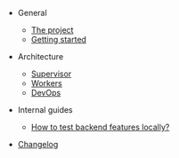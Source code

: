 <!-- markdownlint-disable-next-line first-line-h1 -->
- General

    - [The project](general/project)
    - [Getting started](general/getting-started)

- Architecture

    - [Supervisor](architecture/supervisor)
    - [Workers](architecture/workers)
    - [DevOps](architecture/devops)

- Internal guides

    - [How to test backend features locally?](internal/testing-backend-locally)

- [Changelog](/CHANGELOG)
